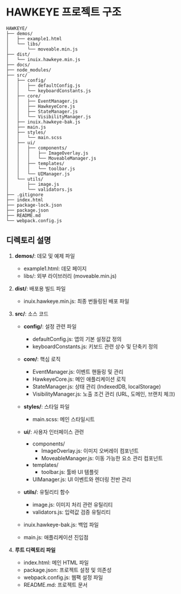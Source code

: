 # HAWKEYE 프로젝트 구조

```plaintext
HAWKEYE/
├── demos/
│   ├── example1.html
│   └── libs/
│       └── moveable.min.js
├── dist/
│   └── inuix.hawkeye.min.js
├── docs/
├── node_modules/
├── src/
│   ├── config/
│   │   ├── defaultConfig.js
│   │   └── keyboardConstants.js
│   ├── core/
│   │   ├── EventManager.js
│   │   ├── HawkeyeCore.js
│   │   ├── StateManager.js
│   │   └── VisibilityManager.js
│   ├── inuix.hawkeye-bak.js
│   ├── main.js
│   ├── styles/
│   │   └── main.scss
│   ├── ui/
│   │   ├── components/
│   │   │   ├── ImageOverlay.js
│   │   │   └── MoveableManager.js
│   │   ├── templates/
│   │   │   └── toolbar.js
│   │   └── UIManager.js
│   └── utils/
│       ├── image.js
│       └── validators.js
├── .gitignore
├── index.html
├── package-lock.json
├── package.json
├── README.md
└── webpack.config.js
```

## 디렉토리 설명
1. **demos/**: 데모 및 예제 파일
   - example1.html: 데모 페이지
   - libs/: 외부 라이브러리 (moveable.min.js)

2. **dist/**: 배포용 빌드 파일
   - inuix.hawkeye.min.js: 최종 번들링된 배포 파일

3. **src/**: 소스 코드
   - **config/**: 설정 관련 파일
     - defaultConfig.js: 앱의 기본 설정값 정의
     - keyboardConstants.js: 키보드 관련 상수 및 단축키 정의
   
   - **core/**: 핵심 로직
     - EventManager.js: 이벤트 핸들링 및 관리
     - HawkeyeCore.js: 메인 애플리케이션 로직
     - StateManager.js: 상태 관리 (IndexedDB, localStorage)
     - VisibilityManager.js: 노출 조건 관리 (URL, 도메인, 브랜치 체크)
   
   - **styles/**: 스타일 파일
     - main.scss: 메인 스타일시트
   
   - **ui/**: 사용자 인터페이스 관련
     - components/
       - ImageOverlay.js: 이미지 오버레이 컴포넌트
       - MoveableManager.js: 이동 가능한 요소 관리 컴포넌트
     - templates/
       - toolbar.js: 툴바 UI 템플릿
     - UIManager.js: UI 이벤트와 렌더링 전반 관리
   
   - **utils/**: 유틸리티 함수
     - image.js: 이미지 처리 관련 유틸리티
     - validators.js: 입력값 검증 유틸리티
   
   - inuix.hawkeye-bak.js: 백업 파일
   - main.js: 애플리케이션 진입점

4. **루트 디렉토리 파일**
   - index.html: 메인 HTML 파일
   - package.json: 프로젝트 설정 및 의존성
   - webpack.config.js: 웹팩 설정 파일
   - README.md: 프로젝트 문서
